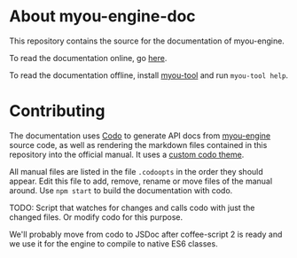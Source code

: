 
# About myou-engine-doc

This repository contains the source for the documentation of myou-engine.

To read the documentation online, go [here](http://myou.cat/engine/doc/).

To read the documentation offline, install [myou-tool](https://github.com/myou-engine/myou-tool/) and run `myou-tool help`.

# Contributing

The documentation uses [Codo](https://github.com/coffeedoc/codo) to generate API docs from [myou-engine](https://github.com/myou-engine/myou-engine) source code, as well as rendering the markdown files contained in this repository into the official manual. It uses a [custom codo theme](https://github.com/myou-engine/codo-theme-myou).

All manual files are listed in the file `.codoopts` in the order they should appear. Edit this file to add, remove, rename or move files of the manual around. Use `npm start` to build the documentation with codo.

TODO: Script that watches for changes and calls codo with just the changed files. Or modify codo for this purpose.

We'll probably move from codo to JSDoc after coffee-script 2 is ready and we use it for the engine to compile to native ES6 classes.
